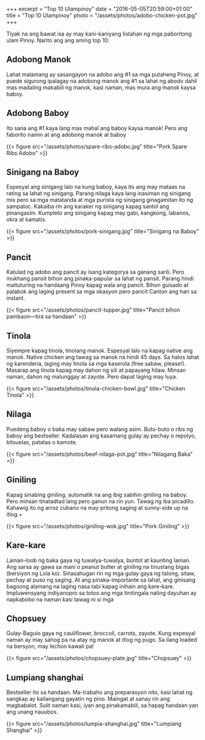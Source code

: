+++
excerpt = "Top 10 Ulampinoy"
date = "2016-05-05T20:59:00+01:00"
title = "Top 10 Ulampinoy"
photo = "/assets/photos/adobo-chicken-pot.jpg"
+++

Tiyak na ang bawat isa ay may kani-kaniyang listahan ng mga paboritong ulam Pinoy. Narito ang ang aming top 10:

## Adobong Manok
Lahat malamang ay sasangayon na adobo ang #1 sa mga putaheng Pinoy, at puede sigurong ipalagay na adobong manok ang #1 sa lahat ng abodo dahil mas madaling makabili ng manok, kasi naman, mas mura ang manok kaysa baboy.

## Adobong Baboy
Ito sana ang #1 kaya lang mas mahal ang baboy kaysa manok! Pero ang faborito namin at ang adobong manok at baboy

{{< figure src="/assets/photos/spare-ribs-adobo.jpg" title="Pork Spare Ribs Adobo" >}}

## Sinigang na Baboy
Espesyal ang sinigang lalo na kung baboy, kaya ito ang may mataas na rating sa lahat ng sinigang. Parang nilaga kaya lang inasiman ng sinigang mix pero sa mga matatanda at mga purista ng sinigang ginagamitan ito ng sampaloc. Kakaiba rin ang karaker ng sinigang kapag santol ang pinangasim. Kumpleto ang sinigang kapag may gabi, kangkong, labanos, okra at kamatis.

{{< figure src="/assets/photos/pork-sinigang.jpg" title="Sinigang na Baboy" >}}

## Pancit
Katulad ng adobo ang pancit ay isang kategorya sa ganang sarili. Pero mukhang pansit bihon ang pinaka-papular sa lahat ng pansit. Parang hindi maituturing na handaang Pinoy kapag wala ang pancit. Bihon guisado at palabok ang laging present sa mga okasyon pero pancit Canton ang hari sa instant.

{{< figure src="/assets/photos/pancit-tupper.jpg" title="Pancit bihon pambaon—tirá sa handaan" >}}

## Tinola
Siyempre kapag tinola, tinolang manok. Espesyal lalo na kapag native ang manok. Native chicken ang tawag sa manok na hindi 45 days. Sa halos lahat ng karenderia, laging may tinola sa mga kaserola (free sabaw, please!). Masarap ang tinola kapag may dahon ng sili at papayang hilaw. Minsan naman, dahon ng malunggay at zayote. Pero dapat laging may luya.

{{< figure src="/assets/photos/tinola-chicken-bowl.jpg" title="Chicken Tinola" >}}

## Nilaga
Puedeng baboy o baka may sabaw pero walang asim. Buto-buto o ribs ng baboy ang bestseller. Kadalasan ang kasamang gulay ay pechay o repolyo, bitsuelas, patatas o kamote.

{{< figure src="/assets/photos/beef-nilaga-pot.jpg" title="Nilagang Baka" >}}

## Giniling
Kapag sinabing giniling, automatik na ang ibig sabihin giniling na baboy. Pero minsan tinatadtad lang pero ganun na rin yun. Tawag ng iba picadillo. Kahawig ito ng arroz cubano na may pritong saging at sunny-side up na itlog.+

{{< figure src="/assets/photos/giniling-wok.jpg" title="Pork Giniling" >}}

## Kare-kare
Laman-loob ng baka gaya ng tuwalya-tuwalya, buntot at kaunting laman. Ang sarsa ay gawa sa mani o peanut butter at giniling na tinustang bigas (bersiyon ng Lola ko). Sinasahugan rin ng mga gulay gaya ng talong, sitaw, pechay at puso ng saging. At ang pinaka-importante sa lahat, ang ginisang bagoong alamang na laging nasa tabi kapag inihain ang kare-kare. Impluwensyang indiyanopro sa totoo ang mga tinitingala nating dayuhan ay napkabobo na naman kasi tawag ni si mga 

## Chopsuey
Gulay-Baguio gaya ng cauliflower, broccoli, carrots, zayote. Kung espesyal naman ay may sahog pa na atay ng manok at itlog ng pugo. Sa ilang loaded na bersyon, may lechon kawali pa!

{{< figure src="/assets/photos/chopsuey-plate.jpg" title="Chopsuey" >}}

## Lumpiang shanghai
Bestseller ito sa handaan. Ma-trabaho ang preparasyon nito, kasi lahat ng sangkap ay kailangang gayatin ng pino. Maingat at sanay rin ang magbabalot. Sulit naman kasi, iyan ang pinakamabili, sa hapag handaan yan ang unang nauubos. 

{{< figure src="/assets/photos/lumpia-shanghai.jpg" title="Lumpiang Shanghai" >}}

